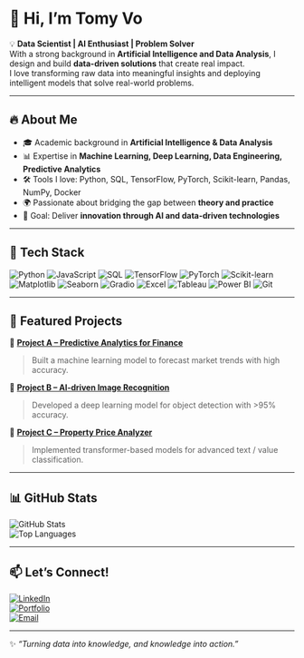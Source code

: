 # 👋 Hi, I’m Tomy Vo

💡 **Data Scientist | AI Enthusiast | Problem Solver**  
With a strong background in **Artificial Intelligence and Data Analysis**, I design and build **data-driven solutions** that create real impact.  
I love transforming raw data into meaningful insights and deploying intelligent models that solve real-world problems.  

---

## 🔥 About Me
- 🎓 Academic background in **Artificial Intelligence & Data Analysis**  
- 📊 Expertise in **Machine Learning, Deep Learning, Data Engineering, Predictive Analytics**  
- 🛠️ Tools I love: Python, SQL, TensorFlow, PyTorch, Scikit-learn, Pandas, NumPy, Docker  
- 🌍 Passionate about bridging the gap between **theory and practice**  
- 🚀 Goal: Deliver **innovation through AI and data-driven technologies**  

---

## 🧰 Tech Stack

![Python](https://img.shields.io/badge/Python-3776AB?style=for-the-badge&logo=python&logoColor=white)
![JavaScript](https://img.shields.io/badge/JavaScript-F7DF1E?style=for-the-badge&logo=javascript&logoColor=black)
![SQL](https://img.shields.io/badge/SQL-005C84?style=for-the-badge&logo=postgresql&logoColor=white)
![TensorFlow](https://img.shields.io/badge/TensorFlow-FF6F00?style=for-the-badge&logo=tensorflow&logoColor=white)
![PyTorch](https://img.shields.io/badge/PyTorch-EE4C2C?style=for-the-badge&logo=pytorch&logoColor=white)
![Scikit-learn](https://img.shields.io/badge/Scikit--learn-F7931E?style=for-the-badge&logo=scikit-learn&logoColor=white)
![Matplotlib](https://img.shields.io/badge/Matplotlib-007ACC?style=flat&logo=python&logoColor=white)
![Seaborn](https://img.shields.io/badge/Seaborn-007ACC?style=flat&logo=python&logoColor=white)
![Gradio](https://img.shields.io/badge/Gradio-1E1E1E?style=flat&logo=python&logoColor=white)
![Excel](https://img.shields.io/badge/Microsoft_Excel-217346?style=flat&logo=microsoft-excel&logoColor=white)
![Tableau](https://img.shields.io/badge/Tableau-FA3E2A?style=flat&logo=tableau&logoColor=white)
![Power BI](https://img.shields.io/badge/Power_BI-F2C811?style=flat&logo=power-bi&logoColor=black)
![Git](https://img.shields.io/badge/Git-F05032?style=for-the-badge&logo=git&logoColor=white)

---

## 📂 Featured Projects

🔹 [**Project A – Predictive Analytics for Finance**](#)  
> Built a machine learning model to forecast market trends with high accuracy.  

🔹 [**Project B – AI-driven Image Recognition**](#)  
> Developed a deep learning model for object detection with >95% accuracy.  

🔹 [**Project C – Property Price Analyzer**](#)  
> Implemented transformer-based models for advanced text / value classification.  

---

## 📊 GitHub Stats

![GitHub Stats](https://github-readme-stats.vercel.app/api?username=YOURUSERNAME&show_icons=true&theme=tokyonight)  
![Top Languages](https://github-readme-stats.vercel.app/api/top-langs/?username=YOURUSERNAME&layout=compact&theme=tokyonight)  

---

## 📫 Let’s Connect!

[![LinkedIn](https://img.shields.io/badge/LinkedIn-blue?style=for-the-badge&logo=linkedin)](https://linkedin.com/in/YOURUSERNAME)  
[![Portfolio](https://img.shields.io/badge/Portfolio-000000?style=for-the-badge&logo=About.me&logoColor=white)](https://yourwebsite.com)  
[![Email](https://img.shields.io/badge/Email-D14836?style=for-the-badge&logo=gmail&logoColor=white)](mailto:youremail@example.com)  

---

✨ *“Turning data into knowledge, and knowledge into action.”*  
